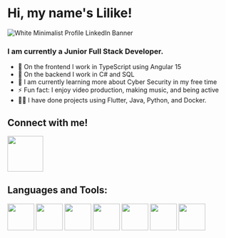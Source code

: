 # Hi, my name's Lilike!

![White Minimalist Profile LinkedIn Banner](https://github.com/user-attachments/assets/63aa5c3b-c715-4a59-9a3e-cbdcbc377679)

### I am currently a Junior Full Stack Developer.

- 🌱 On the frontend I work in TypeScript using Angular 15
- 🤖 On the backend I work in C# and SQL
- 🧠 I am currently learning more about Cyber Security in my free time
- ⚡ Fun fact: I enjoy video production, making music, and being active
- 👨‍🍳 I have done projects using Flutter, Java, Python, and Docker.

## Connect with me!
[<img width="80" height="80" src="https://github.com/lilikenel/lilikenel/assets/95313884/496f119d-3b71-44c1-97cc-def1306997a6" />](https://www.linkedin.com/in/lilikenel/)

## Languages and Tools:
[<img width="60" height="60" src="https://github.com/lilikenel/lilikenel/assets/95313884/83162396-bb85-4e61-8ad8-e4a30465f3c9" />](https://www.javascript.com/)
[<img width="60" height="60" src="https://github.com/lilikenel/lilikenel/assets/95313884/7933b422-ee9a-47af-906d-aaa66bcc241c" />](https://www.java.com)
[<img width="60" height="60" src="https://github.com/lilikenel/lilikenel/assets/95313884/c8aa7e5a-ca77-4889-a888-5c9ed2ca21ce"/>](https://www.python.org/)
[<img width="60" height="60" src="https://github.com/lilikenel/lilikenel/assets/95313884/edc89a44-a651-45fc-b634-c29666e09a2f" />](https://git-scm.com/)
[<img width="60" height="60" src="https://github.com/lilikenel/lilikenel/assets/95313884/f6588b5e-3f1b-40dd-895f-478cc64c912e" />](https://flutter.dev/)
[<img width="60" height="60" src="https://github.com/lilikenel/lilikenel/assets/95313884/6f36003c-26b8-47fb-94bf-fe09dda090e0" />](https://www.docker.com/)
[<img width="60" height="60" src="https://github.com/lilikenel/lilikenel/assets/95313884/99a1c516-f1d6-4b34-b68c-eb45090bf354" />](https://www.sqlite.org/index.html)
